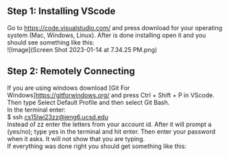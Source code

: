 ## **Step 1: Installing VScode**  
Go to https://code.visualstudio.com/ and press download for your operating system (Mac, Windows, Linux). After is done installing open it and you should see something like this:  
![Image](Screen Shot 2023-01-14 at 7.34.25 PM.png)  
## **Step 2: Remotely Connecting**  
If you are using windows download [Git For Windows]https://gitforwindows.org/ and press Ctrl + Shift + P in VScode. Then type Select Default Profile and then select Git Bash.  
In the terminal enter:  
$ ssh cs15lwi23zz@ieng6.ucsd.edu  
Instead of zz enter the letters from your account id. After it will prompt a (yes/no); type yes in the terminal and hit enter. Then enter your password when it asks. It will not show that you are typing.  
If everything was done right you should get something like this:  

